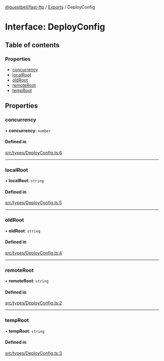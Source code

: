 [@guestbell/fast-ftp](../README.md) / [Exports](../modules.md) / DeployConfig

# Interface: DeployConfig

## Table of contents

### Properties

- [concurrency](DeployConfig.md#concurrency)
- [localRoot](DeployConfig.md#localroot)
- [oldRoot](DeployConfig.md#oldroot)
- [remoteRoot](DeployConfig.md#remoteroot)
- [tempRoot](DeployConfig.md#temproot)

## Properties

### concurrency

• **concurrency**: `number`

#### Defined in

[src/types/DeployConfig.ts:6](https://github.com/guestbell/fast-ftp/blob/a095c9c/src/types/DeployConfig.ts#L6)

___

### localRoot

• **localRoot**: `string`

#### Defined in

[src/types/DeployConfig.ts:5](https://github.com/guestbell/fast-ftp/blob/a095c9c/src/types/DeployConfig.ts#L5)

___

### oldRoot

• **oldRoot**: `string`

#### Defined in

[src/types/DeployConfig.ts:4](https://github.com/guestbell/fast-ftp/blob/a095c9c/src/types/DeployConfig.ts#L4)

___

### remoteRoot

• **remoteRoot**: `string`

#### Defined in

[src/types/DeployConfig.ts:2](https://github.com/guestbell/fast-ftp/blob/a095c9c/src/types/DeployConfig.ts#L2)

___

### tempRoot

• **tempRoot**: `string`

#### Defined in

[src/types/DeployConfig.ts:3](https://github.com/guestbell/fast-ftp/blob/a095c9c/src/types/DeployConfig.ts#L3)
